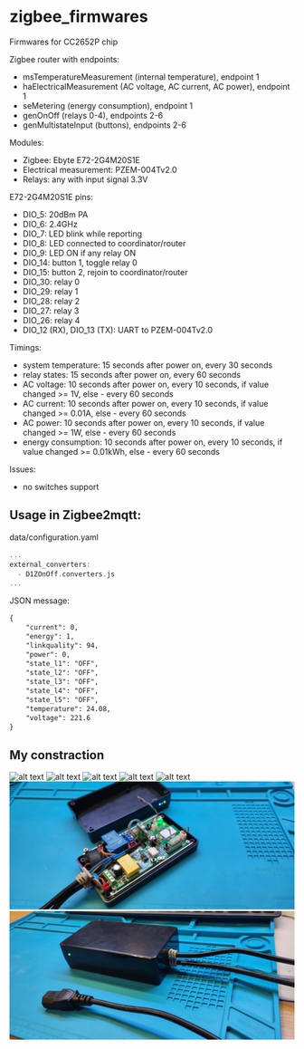 # zigbee_firmwares
Firmwares for CC2652P chip

Zigbee router with endpoints:
* msTemperatureMeasurement (internal temperature), endpoint 1
* haElectricalMeasurement (AC voltage, AC current, AC power), endpoint 1
* seMetering (energy consumption), endpoint 1
* genOnOff (relays 0-4), endpoints 2-6
* genMultistateInput (buttons), endpoints 2-6

Modules:
* Zigbee: Ebyte E72-2G4M20S1E
* Electrical measurement: PZEM-004Tv2.0
* Relays: any with input signal 3.3V

E72-2G4M20S1E pins:
* DIO_5: 20dBm PA
* DIO_6: 2.4GHz
* DIO_7: LED blink while reporting
* DIO_8: LED connected to coordinator/router
* DIO_9: LED ON if any relay ON
* DIO_14: button 1, toggle relay 0
* DIO_15: button 2, rejoin to coordinator/router
* DIO_30: relay 0
* DIO_29: relay 1
* DIO_28: relay 2
* DIO_27: relay 3
* DIO_26: relay 4
* DIO_12 (RX), DIO_13 (TX): UART to PZEM-004Tv2.0

Timings:
* system temperature: 15 seconds after power on, every 30 seconds
* relay states: 15 seconds after power on, every 60 seconds
* AC voltage: 10 seconds after power on, every 10 seconds, if value changed >= 1V, else - every 60 seconds
* AC current: 10 seconds after power on, every 10 seconds, if value changed >= 0.01A, else - every 60 seconds
* AC power: 10 seconds after power on, every 10 seconds, if value changed >= 1W, else - every 60 seconds
* energy consumption: 10 seconds after power on, every 10 seconds, if value changed >= 0.01kWh, else - every 60 seconds

Issues:
* no switches support

## Usage in Zigbee2mqtt:

data/configuration.yaml
```c++
...
external_converters:
  - D1ZOnOff.converters.js
...
```

JSON message:
```
{
    "current": 0,
    "energy": 1,
    "linkquality": 94,
    "power": 0,
    "state_l1": "OFF",
    "state_l2": "OFF",
    "state_l3": "OFF",
    "state_l4": "OFF",
    "state_l5": "OFF",
    "temperature": 24.08,
    "voltage": 221.6
}
```

## My constraction

![alt text](https://github.com/dimonius1504/zigbee_firmwares/blob/main/img/IMG_20220429_140914.jpg?raw=true)
![alt text](https://github.com/dimonius1504/zigbee_firmwares/blob/main/img/IMG_20220429_141058.jpg?raw=true)
![alt text](https://github.com/dimonius1504/zigbee_firmwares/blob/main/img/IMG_20220429_143005.jpg?raw=true)
![alt text](https://github.com/dimonius1504/zigbee_firmwares/blob/main/img/IMG_20220429_144933.jpg?raw=true)
![alt text](https://github.com/dimonius1504/zigbee_firmwares/blob/main/img/IMG_20220429_144958.jpg?raw=true)
![alt text](https://github.com/dimonius1504/zigbee_firmwares/blob/main/img/IMG_20220506_210419.jpg?raw=true)
![alt text](https://github.com/dimonius1504/zigbee_firmwares/blob/main/img/IMG_20220506_210812.jpg?raw=true)
